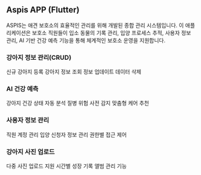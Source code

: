 ## Aspis APP (Flutter)


ASPIS는 애견 보호소의 효율적인 관리를 위해 개발된 종합 관리 시스템입니다. 이 애플리케이션은 보호소 직원들이 입소 동물의 기록 관리, 입양 프로세스 추적, 사용자 정보 관리, AI 기반 건강 예측 기능을 통해 체계적인 보호소 운영을 지원합니다. 


### 강아지 정보 관리(CRUD)

신규 강아지 등록 강아지 정보 조회 정보 업데이트 데이터 삭제



### AI 건강 예측

강아지 건강 상태 자동 분석 질병 위험 사전 감지 맞춤형 케어 추천



### 사용자 정보 관리

직원 계정 관리 입양 신청자 정보 관리 권한별 접근 제어



### 강아지 사진 업로드

다중 사진 업로드 지원 시간별 성장 기록 앨범 관리 기능
